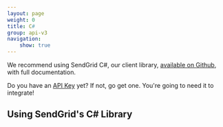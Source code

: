 ```yaml
---
layout: page
weight: 0
title: C#
group: api-v3
navigation:
    show: true
---
```


<call-out>

We recommend using SendGrid C#, our client library, <a href="https://github.com/sendgrid/sendgrid-csharp">available on Github</a>, with full documentation.

</call-out>

<call-out>

Do you have an [API Key](https://app.sendgrid.com/settings/api_keys) yet? If not, go get one. You're going to need it to integrate!

</call-out>

## Using SendGrid's C# Library 	
<script src="https://gist.github.com/sendgrid-gists/96491eb186b73b5c00756ad9195f3a0b.js"></script>
